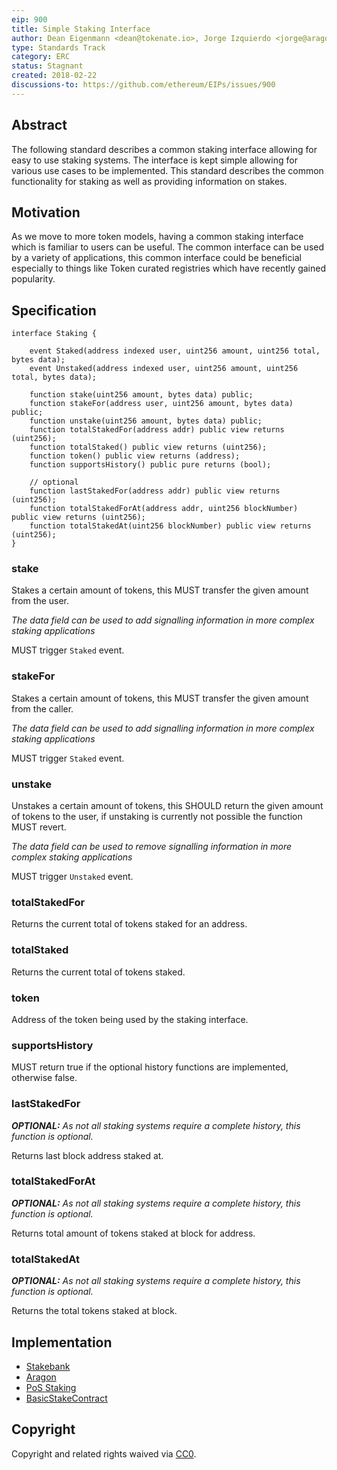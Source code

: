 ```yaml
---
eip: 900
title: Simple Staking Interface
author: Dean Eigenmann <dean@tokenate.io>, Jorge Izquierdo <jorge@aragon.one>
type: Standards Track
category: ERC
status: Stagnant
created: 2018-02-22
discussions-to: https://github.com/ethereum/EIPs/issues/900
---
```


## Abstract

The following standard describes a common staking interface allowing for easy to use staking systems. The interface is kept simple allowing for various use cases to be implemented. This standard describes the common functionality for staking as well as providing information on stakes.

## Motivation

As we move to more token models, having a common staking interface which is familiar to users can be useful. The common interface can be used by a variety of applications, this common interface could be beneficial especially to things like Token curated registries which have recently gained popularity.

## Specification

```solidity
interface Staking {

    event Staked(address indexed user, uint256 amount, uint256 total, bytes data);
    event Unstaked(address indexed user, uint256 amount, uint256 total, bytes data);

    function stake(uint256 amount, bytes data) public;
    function stakeFor(address user, uint256 amount, bytes data) public;
    function unstake(uint256 amount, bytes data) public;
    function totalStakedFor(address addr) public view returns (uint256);
    function totalStaked() public view returns (uint256);
    function token() public view returns (address);
    function supportsHistory() public pure returns (bool);

    // optional
    function lastStakedFor(address addr) public view returns (uint256);
    function totalStakedForAt(address addr, uint256 blockNumber) public view returns (uint256);
    function totalStakedAt(uint256 blockNumber) public view returns (uint256);
}
```

### stake

Stakes a certain amount of tokens, this MUST transfer the given amount from the user.

*The data field can be used to add signalling information in more complex staking applications*

MUST trigger ```Staked``` event.

### stakeFor

Stakes a certain amount of tokens, this MUST transfer the given amount from the caller.

*The data field can be used to add signalling information in more complex staking applications*

MUST trigger ```Staked``` event.

### unstake

Unstakes a certain amount of tokens, this SHOULD return the given amount of tokens to the user, if unstaking is currently not possible the function MUST revert.

*The data field can be used to remove signalling information in more complex staking applications*

MUST trigger ```Unstaked``` event.

### totalStakedFor

Returns the current total of tokens staked for an address.

### totalStaked

Returns the current total of tokens staked.

### token

Address of the token being used by the staking interface.

### supportsHistory

MUST return true if the optional history functions are implemented, otherwise false.

### lastStakedFor

***OPTIONAL:** As not all staking systems require a complete history, this function is optional.*

Returns last block address staked at.

### totalStakedForAt

***OPTIONAL:** As not all staking systems require a complete history, this function is optional.*

Returns total amount of tokens staked at block for address.

### totalStakedAt

***OPTIONAL:** As not all staking systems require a complete history, this function is optional.*

Returns the total tokens staked at block.

## Implementation

- [Stakebank](https://github.com/HarbourProject/stakebank)
- [Aragon](https://github.com/aragon/aragon-apps/pull/101)
- [PoS Staking](https://github.com/maticnetwork/contracts/blob/master/contracts/StakeManager.sol)
- [BasicStakeContract](https://github.com/codex-protocol/contract.erc-900)

## Copyright
Copyright and related rights waived via [CC0](../LICENSE.md).
